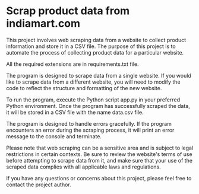 # Scrap product data from indiamart.com


This project involves web scraping data from a website to collect product information and store it in a CSV file. The purpose of this project is to automate the process of collecting product data for a particular website.

All the required extensions are in requirements.txt file.

The program is designed to scrape data from a single website. If you would like to scrape data from a different website, you will need to modify the code to reflect the structure and formatting of the new website.

To run the program, execute the Python script app.py in your preferred Python environment. Once the program has successfully scraped the data, it will be stored in a CSV file with the name data.csv file.

The program is designed to handle errors gracefully. If the program encounters an error during the scraping process, it will print an error message to the console and terminate.

Please note that web scraping can be a sensitive area and is subject to legal restrictions in certain contexts. Be sure to review the website's terms of use before attempting to scrape data from it, and make sure that your use of the scraped data complies with all applicable laws and regulations.

If you have any questions or concerns about this project, please feel free to contact the project author.